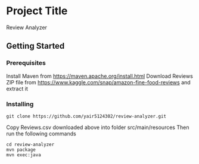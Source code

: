 # Project Title

Review Analyzer

## Getting Started

### Prerequisites

Install Maven from https://maven.apache.org/install.html
Download Reviews ZIP file from https://www.kaggle.com/snap/amazon-fine-food-reviews and extract it

### Installing

```
git clone https://github.com/yair5124302/review-analyzer.git
```

Copy Reviews.csv downloaded above into folder src/main/resources
Then run the following commands
```
cd review-analyzer
mvn package
mvn exec:java
```
